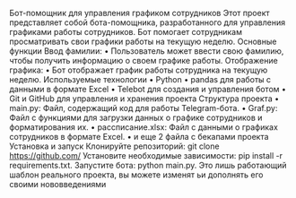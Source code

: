 Бот-помощник для управления графиком сотрудников
Этот проект представляет собой бота-помощника, разработанного для управления графиками работы сотрудников. Бот помогает сотрудникам просматривать свои графики работы на текущую неделю.
Основные функции
  Ввод фамилии:
 • Пользователь может ввести свою фамилию, чтобы получить информацию о своем графике работы.
  Отображение графика:
 • Бот отображает график работы сотрудника на текущую неделю.
Используемые технологии
 • Python
 • pandas для работы с данными в формате Excel
 • Telebot для создания и управления ботом
 • Git и GitHub для управления и хранения проекта
Структура проекта
 • main.py: Файл, содержащий код для работы Telegram-бота.
 • Graf.py: Файл с функциями для загрузки данных о графике сотрудников и форматирования их.
 • рассписание.xlsx: Файл с данными о графиках сотрудников в формате Excel.
 • и еще 2 файла с бекапами проекта 
Установка и запуск
  Клонируйте репозиторий: git clone https://github.com/
  Установите необходимые зависимости: pip install -r requirements.txt.
  Запустите бота: python main.py.
  Это лишь работающий шаблон реального проекта, вы можете изменят ьи дополнять его своими нововведениями 
